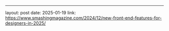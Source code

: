 ---

layout: post
date: 2025-01-19
link: https://www.smashingmagazine.com/2024/12/new-front-end-features-for-designers-in-2025/